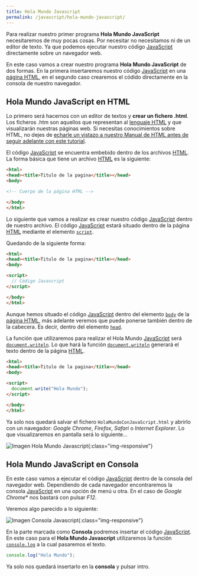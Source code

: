 ```yaml
---
title: Hola Mundo Javascript
permalink: /javascript/hola-mundo-javascript/
---
```


Para realizar nuestro primer programa **Hola Mundo JavaScript** necesitaremos de muy pocas cosas. Por necesitar no necesitamos ni de un editor de texto. Ya que podemos ejecutar nuestro código [JavaScript][JavaScript] directamente sobre un navegador web.

En este caso vamos a crear nuestro programa **Hola Mundo JavaScript** de dos formas. En la primera insertaremos nuestro código [JavaScript][JavaScript] en una [página HTML][HTML], en el segundo caso crearemos el códido directamente en la consola de nuestro navegador.

## Hola Mundo JavaScript en HTML

Lo primero será hacernos con un editor de textos y **crear un fichero .html**. Los ficheros .htm son aquellos que representan al [lenguaje HTML][HTML] y que visualizarán nuestras páginas web. Si necesitas conocimientos sobre HTML, no dejes de [echarle un vistazo a nuestro Manual de HTML antes de seguir adelante con este tutorial][HTML].

El código [JavaScript][JavaScript] se encuentra embebido dentro de los archivos [HTML][HTML]. La forma básica que tiene un archivo [HTML][HTML] es la siguiente:

~~~html
<html>
<head><title>Titulo de la pagina</title></head>
<body>

<!-- Cuerpo de la página HTML -->

</body>
</html>
~~~

Lo siguiente que vamos a realizar es crear nuestro código [JavaScript][JavaScript] dentro de nuestro archivo. El código [JavaScript][JavaScript] estará situado dentro de la página [HTML][HTML] mediante el elemento [`script`][script].

Quedando de la siguiente forma:

~~~html
<html>
<head><title>Titulo de la pagina</title></head>
<body>

<script>
  // Código Javascript
</script>

</body>
</html>
~~~

Aunque hemos situado el código [JavaScript][JavaScript] dentro del elemento [`body`][body] de la [página HTML][html], más adelante veremos que puede ponerse también dentro de la cabecera. Es decir, dentro del elemento [`head`][head].

La función que utilizaremos para realizar el Hola Mundo [JavaScript][JavaScript] será [`document.writeln`][document.writeln]. Lo que hará la función [`document.writeln`][document.writeln] generará el texto dentro de la página [HTML][HTML].

~~~html
<html>
<head><title>Titulo de la pagina</title></head>
<body>

<script>
  document.write("Hola Mundo");
</script>

</body>
</html>
~~~

Ya solo nos quedará salvar el fichero `HolaMundoConJavaScript.html` y abrirlo con un navegador: *Google Chrome*, *Firefox*, *Safari* o *Internet Explorer*. Lo que visualizaremos en pantalla será lo siguiente...

![Imagen Hola Mundo Javascript]({{site.url}}/javascript/img/hola-mundo.png){:class="img-responsive"}

## Hola Mundo JavaScript en Consola
En este caso vamos a ejecutar el código [JavaScript][JavaScript] dentro de la consola del navegador web. Dependiendo de cada navegador encontraremos la consola [JavaScript][JavaScript] en una opción de menú u otra. En el caso de *Google Chrome** nos bastará con pulsar *F12*.

Veremos algo parecido a lo siguiente:

![Imagen Consola Javascript]({{site.url}}/javascript/img/consola.png){:class="img-responsive"}

En la parte marcada como **Consola** podremos insertar el código [JavaScript][JavaScript]. En este caso para el **Hola Mundo Javascript** utilizaremos la función [`console.log`][console.log] a la cual pasaremos el texto.

~~~javascript
console.log("Hola Mundo");
~~~

Ya solo nos quedará insertarlo en la **consola** y pulsar intro.

[JavaScript]: {{site.url}}/javascript/
[HTML]: {{site.url}}/html/
[body]: http://w3api.com/wiki/HTML:BODY
[script]: http://w3api.com/wiki/HTML:SCRIPT
[head]: http://w3api.com/wiki/HTML:HEAD
[document.writeln]: http://w3api.com/wiki/DOM:Document.writeln()
[console.log]: http://w3api.com/wiki/DOM:Console.log()
